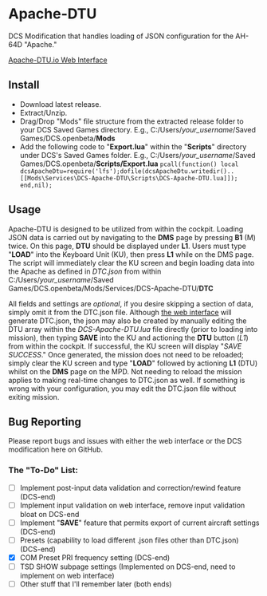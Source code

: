 # Apache-DTU
DCS Modification that handles loading of JSON configuration for the AH-64D "Apache."

[Apache-DTU.io Web Interface](http://www.apache-dtu.io/)

## Install
- Download latest release.
- Extract/Unzip.
- Drag/Drop "Mods" file structure from the extracted release folder to your DCS Saved Games directory. E.g., C:/Users/*your_username*/Saved Games/DCS.openbeta/**Mods**
- Add the following code to "**Export.lua**" within the "**Scripts**" directory under DCS's Saved Games folder. E.g., C:/Users/*your_username*/Saved Games/DCS.openbeta/**Scripts/Export.lua**
`pcall(function() local dcsApacheDtu=require('lfs');dofile(dcsApacheDtu.writedir()..[[Mods\Services\DCS-Apache-DTU\Scripts\DCS-Apache-DTU.lua]]); end,nil);`

## Usage
Apache-DTU is designed to be utilized from within the cockpit. Loading JSON data is carried out by navigating to the **DMS** page by pressing **B1** (M) twice. On this page, **DTU** should be displayed under **L1**. Users must type "**LOAD**" into the Keyboard Unit (KU), then press **L1** while on the DMS page. The script will immediately clear the KU screen and begin loading data into the Apache as defined in *DTC.json* from within C:/Users/*your_username*/Saved Games/DCS.openbeta/Mods/Services/DCS-Apache-DTU/**DTC**

All fields and settings are *optional*, if you desire skipping a section of data, simply omit it from the DTC.json file.
Although [the web interface](http://www.apache-dtu.io/) will generate DTC.json, the json may also be created by manually editing the DTU array within the *DCS-Apache-DTU.lua* file directly (prior to loading into mission), then typing **SAVE** into the KU and actioning the **DTU** button (*L1*) from within the cockpit. If successful, the KU screen will display "*SAVE SUCCESS*." Once generated, the mission does not need to be reloaded; simply clear the KU screen and type "**LOAD**" followed by actioning **L1** (DTU) whilst on the **DMS** page on the MPD. Not needing to reload the mission applies to making real-time changes to DTC.json as well. If something is wrong with your configuration, you may edit the DTC.json file without exiting mission.

## Bug Reporting
Please report bugs and issues with either the web interface or the DCS modification here on GitHub.

### The "To-Do" List:
- [ ] Implement post-input data validation and correction/rewind feature (DCS-end)
- [ ] Implement input validation on web interface, remove input validation bloat on DCS-end
- [ ] Implement "**SAVE**" feature that permits export of current aircraft settings (DCS-end)
- [ ] Presets (capability to load different .json files other than DTC.json) (DCS-end)
- [x] COM Preset PRI frequency setting (DCS-end)
- [ ] TSD SHOW subpage settings (Implemented on DCS-end, need to implement on web interface)
- [ ] Other stuff that I'll remember later (both ends)